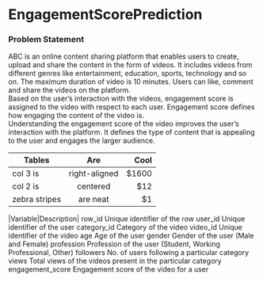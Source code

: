 # EngagementScorePrediction

### Problem Statement

ABC is an online content sharing platform that enables users to create, upload and share the  content in the form of videos. It includes videos from different genres like entertainment,  education, sports, technology and so on. The maximum duration of video is 10 minutes. 
Users can like, comment and share the videos on the platform.  
Based on the user’s interaction with the videos, engagement score is assigned to the video  with respect to each user. Engagement score defines how engaging the content of the video  is.  
Understanding the engagement score of the video improves the user’s interaction with the  platform. It defines the type of content that is appealing to the user and engages the larger  audience. 

| Tables        | Are           | Cool  |
| ------------- |:-------------:| -----:|
| col 3 is      | right-aligned | $1600 |
| col 2 is      | centered      |   $12 |
| zebra stripes | are neat      |    $1 |

|Variable|Description|
row_id	Unique identifier of the row
user_id	Unique identifier of the user
category_id	Category of the video
video_id	Unique identifier of the video
age	Age of the user
gender	Gender of the user (Male and Female)
profession	Profession of the user (Student, Working Professional, Other)
followers	No. of users following a particular category
views	Total views of the videos present in the particular category
engagement_score	Engagement score of the video for a user


